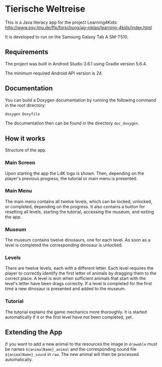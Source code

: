 # Tierische Weltreise

This is a Java literacy app for the project Learning4Kids: http://www.psy.lmu.de/ffp/forschung/ag-niklas/learning-4kids/index.html

It is developed to run on the Samsung Galaxy Tab A SM-T510.

## Requirements
The project was built in Android Studio 3.6.1 using Gradle version 5.6.4.

The minimum required Android API version is 24.

## Documentation
You can build a Doxygen documentation by running the following command in the root directory:

```sh
doxygen Doxyfile
```

The documentation then can be found in the directory `doc_doxygen`.

## How it works
Structure of the app.

### Main Screen
Upon starting the app the L4K logo is shown. Then, depending on the player's previous progress, the tutorial or main menu is presented.

### Main Menu
The main menu contains all twelve levels, which can be locked, unlocked, or completed, depending on the progress. It also contains a button for resetting all levels, starting the tutorial, accessing the museum, and exiting the app.

### Museum
The museum contains twelve dinosaurs, one for each level. As soon as a level is completed the corresponding dinosaur is unlocked.

### Levels
There are twelve levels, each with a different letter. Each level requires the player to correctly identify the first letter of animals by dragging them to the correct place. A level is won when sufficient animals that start with the level's letter have been drags correctly. If a level is completed for the first time a new dinosaur is presented and added to the museum.

### Tutorial
The tutorial explains the game mechanics more thoroughly. It is started automatically if it or the first level have not been completed, yet.

## Extending the App
If you want to add a new animal to the resources the image in `drawable` must be names `${animalName}_animal` and the corresponding sound file `${animalName}_sound` in `raw`. The new animal will then be processed automatically.




